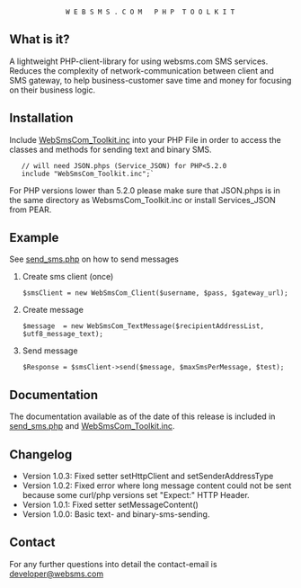 
 
                  W E B S M S . C O M   P H P  T O O L K I T 


  What is it?
  -----------

  A lightweight PHP-client-library for using websms.com SMS services.
  Reduces the complexity of network-communication between client and SMS gateway, 
  to help business-customer save time and money for focusing on their business logic.
  
  Installation
  -------------------------

  Include  [WebSmsCom_Toolkit.inc](WebsmsCom_Toolkit.inc) into your PHP File in order to access the classes and methods for sending text and binary SMS.
  
       // will need JSON.phps (Service_JSON) for PHP<5.2.0
       include "WebSmsCom_Toolkit.inc";`
  
  For PHP versions lower than 5.2.0 please make sure that JSON.phps is in the same directory as WebsmsCom_Toolkit.inc or install Services_JSON from PEAR.
  
  Example
  -------
  
  See [send_sms.php](send_sms.php) on how to send messages
  
  1. Create sms client (once)
  
     `$smsClient = new WebSmsCom_Client($username, $pass, $gateway_url);`
  2. Create message
  
     `$message  = new WebSmsCom_TextMessage($recipientAddressList, $utf8_message_text);`
  3. Send message
  
     `$Response = $smsClient->send($message, $maxSmsPerMessage, $test);`
    

  Documentation
  -------------
  The documentation available as of the date of this release is included 
  in [send_sms.php](send_sms.php) and [WebSmsCom_Toolkit.inc](WebsmsCom_Toolkit.inc).

  Changelog
  ------------------
  
   * Version 1.0.3: Fixed setter setHttpClient and setSenderAddressType
   * Version 1.0.2: Fixed error where long message content could not be sent 
                    because some curl/php versions set "Expect:" HTTP Header.
   * Version 1.0.1: Fixed setter setMessageContent() 
   * Version 1.0.0: Basic text- and binary-sms-sending.

  Contact
  -------
  For any further questions into detail the contact-email is developer@websms.com
